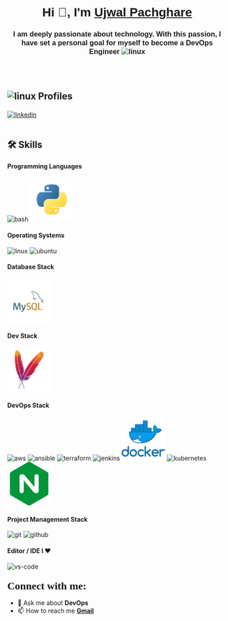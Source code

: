 
<!-- About Me Section -->
<h1 align="center"><font face="Arial">Hi 👋, I'm <a href="www.linkedin.com/in/ujwal-pachghare">Ujwal Pachghare</a></font></h1>
<h3 align="center"><font face="Arial">I am deeply passionate about technology. With this passion, I have set a personal goal for myself to become a DevOps Engineer <img src="https://www.logolynx.com/images/logolynx/68/683f75d4c40a5b7c2f1ff598d2ed942b.png" alt="linux" title="linux" width="50" height"40"/></font></h3>
<br><br>

<!-- Social Media Section -->
## <p align="left"><img src="https://img.icons8.com/?size=80&id=lq7BYdxejdzR&format=png" alt="linux" title="linux" width="30" height="30"/> Profiles
[![linkedin](https://img.shields.io/badge/linkedin-0A66C2?style=for-the-badge&logo=linkedin&logoColor=white)](https://www.linkedin.com/)
<br><br>

<!-- Skills Section -->
## 🛠 Skills

#### Programming Languages
<div align="left"><img src="https://www.vectorlogo.zone/logos/gnu_bash/gnu_bash-icon.svg" alt="bash" title="bash" title="bash" width="100" height="100"/>  <img src="https://raw.githubusercontent.com/github/explore/80688e429a7d4ef2fca1e82350fe8e3517d3494d/topics/python/python.png" alt="python" title="python" width="100" height="100"/> 
  
#### Operating Systems 
<img src="https://logos-world.net/wp-content/uploads/2020/09/Linux-Logo-1996-present.png" alt="linux" title="linux" width="200" height="100"/> </span> <img src="https://www.vectorlogo.zone/logos/ubuntu/ubuntu-icon.svg" alt="ubuntu" title="ubuntu" width="100" height="100"/>

#### Database Stack
<p align="left"><img src="https://raw.githubusercontent.com/github/explore/80688e429a7d4ef2fca1e82350fe8e3517d3494d/topics/mysql/mysql.png" alt="mysql" title="mysql" width="100" height="100"/>
  
#### Dev Stack
<p align="left"><img src="https://raw.githubusercontent.com/vscode-icons/vscode-icons/72101ee333eca9219ac9a7c14d4834eef8e4c64b/icons/file_type_maven.svg" alt="maven" title="maven" width="100" height="100"/>

#### DevOps Stack 
<p align="left"><img src="https://www.vectorlogo.zone/logos/amazon_aws/amazon_aws-icon.svg" alt="aws" title="aws" width="100" height="100"/> <img src="https://www.vectorlogo.zone/logos/ansible/ansible-icon.svg" alt="ansible" title="ansible" width="100" height="100"/> <img src="https://www.vectorlogo.zone/logos/terraformio/terraformio-icon.svg" alt="terraform" title="terraform" width="100" height="100"/> <img src="https://www.vectorlogo.zone/logos/jenkins/jenkins-icon.svg" alt="jenkins" title="jenkins" width="100" height="100"/> <img src="https://raw.githubusercontent.com/github/explore/80688e429a7d4ef2fca1e82350fe8e3517d3494d/topics/docker/docker.png" alt="docker" title="docker" width="100" height="100"/> <img src="https://www.vectorlogo.zone/logos/kubernetes/kubernetes-icon.svg" alt="kubernetes" title="kubernetes" width="100" height="100"/>  <img src="https://raw.githubusercontent.com/github/explore/85cceaeeaf993ca35664dc37ea24f9237fbbfc14/topics/nginx/nginx.png" alt="nginx" title="nginx" width="100" height="100"/>
  
#### Project Management Stack
<p align="left"><img src="https://www.vectorlogo.zone/logos/git-scm/git-scm-icon.svg" alt="git" title="git" width="100" height="100"/>  <img src="https://www.vectorlogo.zone/logos/github/github-icon.svg" alt="github" title="github" width="100" height="100"/>  

#### Editor / IDE I ♥
<img src="https://www.vectorlogo.zone/logos/visualstudio_code/visualstudio_code-icon.svg" alt="vs-code" title="vs-code" width="100" height="100"/> </p>

<!-- Contact Section -->
<h3 align="left"><font size="+2" face="Verdana">Connect with me:</font></h3>
<p align="left">
</p>

- 💬 Ask me about **DevOps**
- 📫 How to reach me **[Gmail ](ujwal5ghare@gmail.com)**



